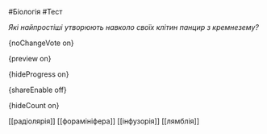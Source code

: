 #Біологія #Тест

*Які найпростіші утворюють навколо своїх клітин панцир з кремнезему?*

{noChangeVote on}

{preview on}

{hideProgress on}

{shareEnable off}

{hideCount on}

[[радіолярія]]
[[форамініфера]]
[[інфузорія]]
[[лямблія]]

